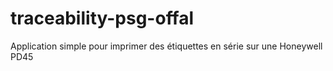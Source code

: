 # traceability-psg-offal
Application simple pour imprimer des étiquettes en série sur une Honeywell PD45
